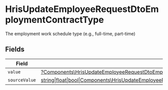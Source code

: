 # HrisUpdateEmployeeRequestDtoEmploymentContractType

The employment work schedule type (e.g., full-time, part-time)


## Fields

| Field                                                                                                                                                                                              | Type                                                                                                                                                                                               | Required                                                                                                                                                                                           | Description                                                                                                                                                                                        |
| -------------------------------------------------------------------------------------------------------------------------------------------------------------------------------------------------- | -------------------------------------------------------------------------------------------------------------------------------------------------------------------------------------------------- | -------------------------------------------------------------------------------------------------------------------------------------------------------------------------------------------------- | -------------------------------------------------------------------------------------------------------------------------------------------------------------------------------------------------- |
| `value`                                                                                                                                                                                            | [?Components\HrisUpdateEmployeeRequestDtoEmploymentContractTypeValue](../../Models/Components/HrisUpdateEmployeeRequestDtoEmploymentContractTypeValue.md)                                          | :heavy_minus_sign:                                                                                                                                                                                 | N/A                                                                                                                                                                                                |
| `sourceValue`                                                                                                                                                                                      | [string\|float\|bool\|Components\HrisUpdateEmployeeRequestDtoSourceValueEmploymentContractType4\|array\|null](../../Models/Components/HrisUpdateEmployeeRequestDtoEmploymentContractTypeSourceValue.md) | :heavy_minus_sign:                                                                                                                                                                                 | N/A                                                                                                                                                                                                |